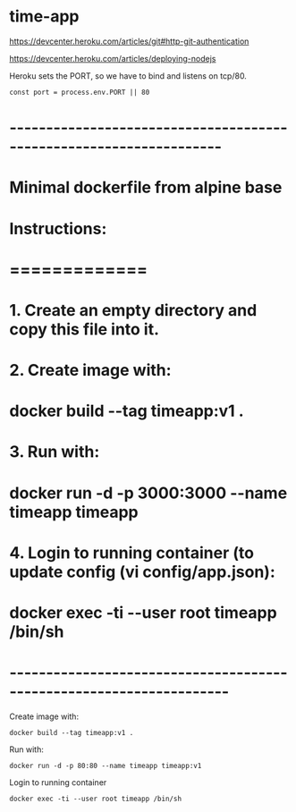 # time-app

https://devcenter.heroku.com/articles/git#http-git-authentication

https://devcenter.heroku.com/articles/deploying-nodejs


Heroku sets the PORT, so we have to bind and listens on tcp/80.
```ssh
const port = process.env.PORT || 80
```


# -------------------------------------------------------------------
# Minimal dockerfile from alpine base
#
# Instructions:
# =============
# 1. Create an empty directory and copy this file into it.
#
# 2. Create image with: 
#	docker build --tag timeapp:v1 .
#
# 3. Run with: 
#	docker run -d -p 3000:3000 --name timeapp timeapp
#
# 4. Login to running container (to update config (vi config/app.json): 
#	docker exec -ti --user root timeapp /bin/sh
# --------------------------------------------------------------------

Create image with: 
```ssh
docker build --tag timeapp:v1 .
```

Run with: 
```ssh
docker run -d -p 80:80 --name timeapp timeapp:v1
```

Login to running container 
```ssh
docker exec -ti --user root timeapp /bin/sh
```